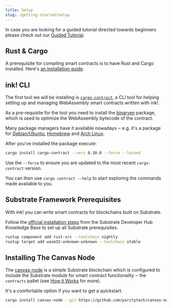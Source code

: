 ```yaml
---
title: Setup
slug: /getting-started/setup
---
```


In case you are looking for a guided tutorial directed
towards beginners please check out our [Guided Tutorial](https://substrate.dev/substrate-contracts-workshop/#/).

## Rust & Cargo

A prerequisite for compiling smart contracts is to have Rust and Cargo installed. Here's [an installation guide](https://doc.rust-lang.org/cargo/getting-started/installation.html).

## ink! CLI

The first tool we will be installing is [`cargo-contract`](https://github.com/paritytech/cargo-contract), a CLI tool for helping setting up and managing WebAssembly smart contracts written with ink!.

As a pre-requisite for the tool you need to install the [binaryen](https://github.com/WebAssembly/binaryen) package, which is used to optimize the WebAssembly bytecode of the contract.

Many package managers have it available nowadays ‒ e.g. it's a package for [Debian/Ubuntu](https://tracker.debian.org/pkg/binaryen),
[Homebrew](https://formulae.brew.sh/formula/binaryen) and [Arch Linux](https://archlinux.org/packages/community/x86_64/binaryen/).

After you've installed the package execute:

```bash
cargo install cargo-contract --vers 0.10.0 --force --locked
```

Use the `--force` to ensure you are updated to the most recent `cargo-contract` version.

You can then use `cargo contract --help` to start exploring the commands made available to you.

## Substrate Framework Prerequisites

With ink! you can write smart contracts for blockchains built on Substrate.

Follow the
[official installation steps](https://substrate.dev/docs/en/knowledgebase/getting-started/) from the
Substrate Developer Hub Knowledge Base to set up all Substrate prerequisites.

```bash
rustup component add rust-src --toolchain nightly
rustup target add wasm32-unknown-unknown --toolchain stable
```

## Installing The Canvas Node

The [canvas-node](https://github.com/paritytech/canvas-node#note) is a simple Substrate
blockchain which is configured to include the Substrate module for smart contract
functionality ‒ the `contracts` pallet (see [How it Works](/how-it-works) for more).

It's a comfortable option if you want to get a quickstart.

```bash
cargo install canvas-node --git https://github.com/paritytech/canvas-node.git --tag v0.1.3 --force --locked
```
